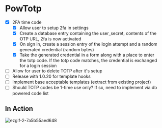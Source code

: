 # PowTotp

- [x] 2FA time code
  - [x] Allow user to setup 2fa in settings
  - [x] Create a database entry containing the user_secret, contents of the OTP URL, 2fa is now activated
  - [x] On sign in, create a session entry of the login attempt and a random generated credential (random bytes)
  - [x] Take the generated credential in a form along with a place to enter the totp code. If the totp code matches, the credential is exchanged for a login session
- [ ] Allow for user to delete TOTP after it's setup
- [ ] Release with 1.0.20 for template hooks
- [ ] Implement base acceptable templates (extract from existing project)
- [ ] Should TOTP codes be 1-time use only? If so, need to implement via db powered code list

## In Action

![ezgif-2-7a5b55aed648](https://user-images.githubusercontent.com/1231659/77272726-42c85a00-6c88-11ea-8e27-5c19ad351069.gif)
